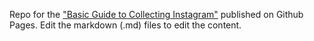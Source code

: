Repo for the ["Basic Guide to Collecting Instagram"](https://yvonneng.github.io/instagram-collecting) published on Github Pages.
Edit the markdown (.md) files to edit the content. 
